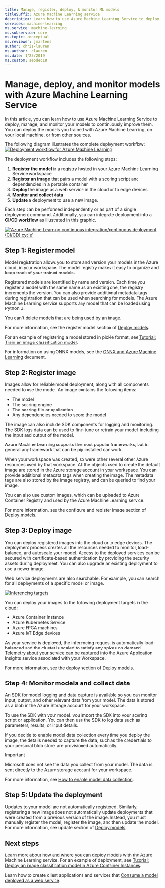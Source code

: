 ```yaml
---
title: Manage, register, deploy, & monitor ML models
titleSuffix: Azure Machine Learning service
description: Learn how to use Azure Machine Learning Service to deploy, manage, and monitor your models to continuously improve them. You can deploy the models you trained with Azure Machine Learning Service, on your local machine, or from other sources.  
services: machine-learning
ms.service: machine-learning
ms.subservice: core
ms.topic: conceptual
ms.reviewer: jmartens
author: chris-lauren
ms.author:  clauren
ms.date: 1/23/2019
ms.custom: seodec18
---
```


# Manage, deploy, and monitor models with Azure Machine Learning Service

In this article, you can learn how to use Azure Machine Learning Service to deploy, manage, and monitor your models to continuously improve them. You can deploy the models you trained with Azure Machine Learning, on your local machine, or from other sources. 

The following diagram illustrates the complete deployment workflow:
[![Deployment workflow for Azure Machine Learning](media/concept-model-management-and-deployment/deployment-pipeline.png)](media/concept-model-management-and-deployment/deployment-pipeline.png#lightbox)

The deployment workflow includes the following steps:
1. **Register the model** in a registry hosted in your Azure Machine Learning Service workspace
1. **Register an image** that pairs a model with a scoring script and dependencies in a portable container 
1. **Deploy** the image as a web service in the cloud or to edge devices
1. **Monitor and collect data**
1. **Update** a deployment to use a new image.

Each step can be performed independently or as part of a single deployment command. Additionally, you can integrate deployment into a **CI/CD workflow** as illustrated in this graphic.

[!['Azure Machine Learning continuous integration/continuous deployment (CI/CD) cycle'](media/concept-model-management-and-deployment/model-ci-cd.png)](media/concept-model-management-and-deployment/model-ci-cd.png#lightbox)

## Step 1: Register model

Model registration allows you to store and version your models in the Azure cloud, in your workspace. The model registry makes it easy to organize and keep track of your trained models.
 
Registered models are identified by name and version. Each time you register a model with the same name as an existing one, the registry increments the version. You can also provide additional metadata tags during registration that can be used when searching for models. The Azure Machine Learning service supports any model that can be loaded using Python 3. 

You can't delete models that are being used by an image.

For more information, see the register model section of [Deploy models](how-to-deploy-and-where.md#registermodel).

For an example of registering a model stored in pickle format, see [Tutorial: Train an image classification model](tutorial-deploy-models-with-aml.md).

For information on using ONNX models, see the [ONNX and Azure Machine Learning](how-to-build-deploy-onnx.md) document.

## Step 2: Register image

Images allow for reliable model deployment, along with all components needed to use the model. An image contains the following items:

* The model
* The scoring engine
* The scoring file or application
* Any dependencies needed to score the model

The image can also include SDK components for logging and monitoring. The SDK logs data can be used to fine-tune or retrain your model, including the input and output of the model.

Azure Machine Learning supports the most popular frameworks, but in general any framework that can be pip installed can work.

When your workspace was created, so were other several other Azure resources used by that workspace.
All the objects used to create the default image are stored in the Azure storage account in your workspace. You can provide additional metadata tags when creating the image. The metadata tags are also stored by the image registry, and can be queried to find your image.

You can also use custom images, which can be uploaded to Azure Container Registry and used by the Azure Machine Learning service.

For more information, see the configure and register image section of [Deploy models](how-to-deploy-and-where.md#configureimage).

## Step 3: Deploy image

You can deploy registered images into the cloud or to edge devices. The deployment process creates all the resources needed to monitor, load-balance, and autoscale your model. Access to the deployed services can be secured with certificate-based authentication by providing the security assets during deployment. You can also upgrade an existing deployment to use a newer image.

Web service deployments are also searchable. For example, you can search for all deployments of a specific model or image.

[![Inferencing targets](media/concept-model-management-and-deployment/inferencing-targets.png)](media/concept-model-management-and-deployment/inferencing-targets.png#lightbox)

You can deploy your images to the following deployment targets in the cloud:

* Azure Container Instance
* Azure Kubernetes Service
* Azure FPGA machines
* Azure IoT Edge devices

As your service is deployed, the inferencing request is automatically load-balanced and the cluster is scaled to satisfy any spikes on demand. [Telemetry about your service can be captured](how-to-enable-app-insights.md) into the Azure Application Insights service associated with your Workspace.

For more information, see the deploy section of [Deploy models](how-to-deploy-and-where.md#deploy).

## Step 4: Monitor models and collect data

An SDK for model logging and data capture is available so you can monitor input, output, and other relevant data from your model. The data is stored as a blob in the Azure Storage account for your workspace.

To use the SDK with your model, you import the SDK into your scoring script or application. You can then use the SDK to log data such as parameters, results, or input details.

If you decide to enable model data collection every time you deploy the image, the details needed to capture the data, such as the credentials to your personal blob store, are provisioned automatically.

> [!Important]
> Microsoft does not see the data you collect from your model. The data is sent directly to the Azure storage account for your workspace.

For more information, see [How to enable model data collection](how-to-enable-data-collection.md).

## Step 5: Update the deployment

Updates to your model are not automatically registered. Similarly, registering a new image does not automatically update deployments that were created from a previous version of the image. Instead, you must manually register the model, register the image, and then update the model. For more information, see update section of [Deploy models](how-to-deploy-and-where.md#update).

## Next steps

Learn more about [how and where you can deploy models](how-to-deploy-and-where.md) with the Azure Machine Learning service. For an example of deployment, see [Tutorial: Deploy an image classification model in Azure Container Instances](tutorial-deploy-models-with-aml.md).

Learn how to create client applications and services that [Consume a model deployed as a web service](how-to-consume-web-service.md).
